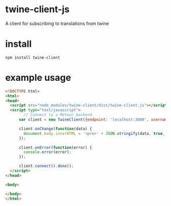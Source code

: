 # twine-client-js
A client for subscribing to translations from twine

# install
`npm install twine-client`

# example usage
```html
<!DOCTYPE html>
<html>
<head>
  <script src="node_modules/twine-client/dist/twine-client.js"></script>
  <script type="text/javascript">
        // Connect to a Meteor backend
      var client = new TwineClient({endpoint: 'localhost:3000', username: 'admin', password: 'admin', bundleId: 'kmsdfsk44455srt', useLatestVersion: true});

      client.onChange(function(data) {
        document.body.innerHTML = '<pre>' + JSON.stringify(data, true, '    ') + '</pre>';
      });

      client.onError(function(error) {
        console.error(error);
      });

      client.connect().done();
  </script>
</head>

<body>

</body>
</html>
```
